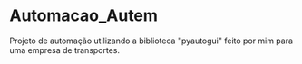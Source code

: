 # Automacao_Autem
Projeto de automação utilizando a biblioteca "pyautogui" feito por mim para uma empresa de transportes.
